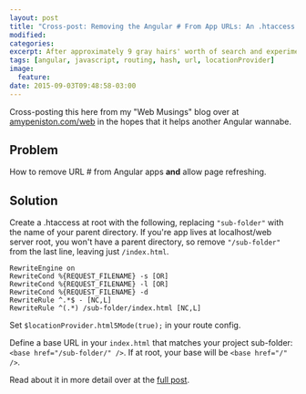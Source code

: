 ```yaml
---
layout: post
title: "Cross-post: Removing the Angular # From App URLs: An .htaccess Fix"
modified:
categories: 
excerpt: After approximately 9 gray hairs' worth of search and experimenting, here's how I removed the hash symbol from URLs while allowing routing and page refreshes.
tags: [angular, javascript, routing, hash, url, locationProvider]
image:
  feature:
date: 2015-09-03T09:48:58-03:00
---
```


Cross-posting this here from my "Web Musings" blog over at [amypeniston.com/web](http://amypeniston.com/web/htaccess-angular-hash-routing) in the hopes that it helps another Angular wannabe.

## Problem

How to remove URL # from Angular apps **and** allow page refreshing.

## Solution

Create a .htaccess at root with the following, replacing `"sub-folder"` with the name of your parent directory. If you're app lives at localhost/web server root, you won't have a parent directory, so remove `"/sub-folder"` from the last line, leaving just `/index.html`.

`RewriteEngine on`      
`RewriteCond %{REQUEST_FILENAME} -s [OR]`       
`RewriteCond %{REQUEST_FILENAME} -l [OR]`      
`RewriteCond %{REQUEST_FILENAME} -d`     
`RewriteRule ^.*$ - [NC,L]`      
`RewriteRule ^(.*) /sub-folder/index.html [NC,L]`

Set `$locationProvider.html5Mode(true);` in your route config.

Define a base URL in your `index.html` that matches your project sub-folder: `<base href="/sub-folder/" />`. If at root, your base will be `<base href="/" />`.

Read about it in more detail over at the [full post](http://amypeniston.com/web/htaccess-angular-hash-routing).